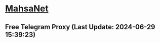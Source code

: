 
# [MahsaNet](https://t.me/mahsa_net)
## Free Telegram Proxy (Last Update: 2024-06-29 15:39:23)

    